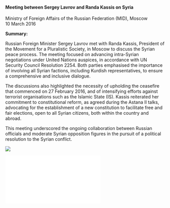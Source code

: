 <h4>Meeting between Sergey Lavrov and Randa Kassis on Syria</h4>

Ministry of Foreign Affairs of the Russian Federation (MID), Moscow  
10 March 2016
	
<b>Summary:</b>	

Russian Foreign Minister Sergey Lavrov met with Randa Kassis, President of the Movement for a Pluralistic Society, in Moscow to discuss the Syrian peace process. The meeting focused on advancing intra-Syrian negotiations under United Nations auspices, in accordance with UN Security Council Resolution 2254. Both parties emphasised the importance of involving all Syrian factions, including Kurdish representatives, to ensure a comprehensive and inclusive dialogue.

The discussions also highlighted the necessity of upholding the ceasefire that commenced on 27 February 2016, and of intensifying efforts against terrorist organisations such as the Islamic State (IS). Kassis reiterated her commitment to constitutional reform, as agreed during the Astana II talks, advocating for the establishment of a new constitution to facilitate free and fair elections, open to all Syrian citizens, both within the country and abroad.

This meeting underscored the ongoing collaboration between Russian officials and moderate Syrian opposition figures in the pursuit of a political resolution to the Syrian conflict.

![](95.JPG)

![](96.pdf)
<p></p>
